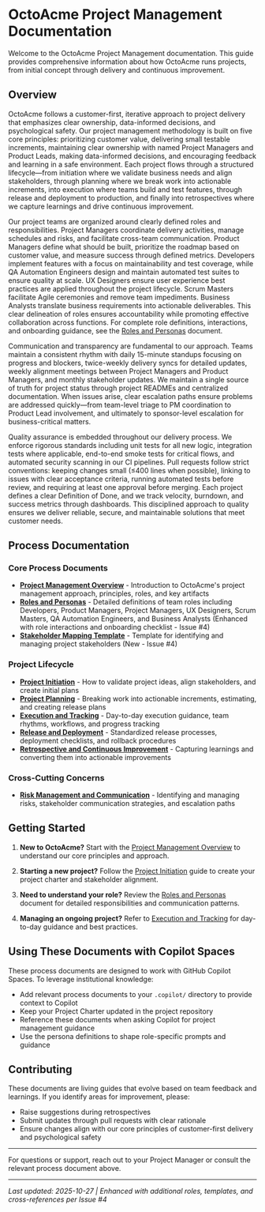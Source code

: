 # OctoAcme Project Management Documentation

Welcome to the OctoAcme Project Management documentation. This guide provides comprehensive information about how OctoAcme runs projects, from initial concept through delivery and continuous improvement.

## Overview

OctoAcme follows a customer-first, iterative approach to project delivery that emphasizes clear ownership, data-informed decisions, and psychological safety. Our project management methodology is built on five core principles: prioritizing customer value, delivering small testable increments, maintaining clear ownership with named Project Managers and Product Leads, making data-informed decisions, and encouraging feedback and learning in a safe environment. Each project flows through a structured lifecycle—from initiation where we validate business needs and align stakeholders, through planning where we break work into actionable increments, into execution where teams build and test features, through release and deployment to production, and finally into retrospectives where we capture learnings and drive continuous improvement.

Our project teams are organized around clearly defined roles and responsibilities. Project Managers coordinate delivery activities, manage schedules and risks, and facilitate cross-team communication. Product Managers define what should be built, prioritize the roadmap based on customer value, and measure success through defined metrics. Developers implement features with a focus on maintainability and test coverage, while QA Automation Engineers design and maintain automated test suites to ensure quality at scale. UX Designers ensure user experience best practices are applied throughout the project lifecycle. Scrum Masters facilitate Agile ceremonies and remove team impediments. Business Analysts translate business requirements into actionable deliverables. This clear delineation of roles ensures accountability while promoting effective collaboration across functions. For complete role definitions, interactions, and onboarding guidance, see the [Roles and Personas](octoacme-roles-and-personas.md) document.

Communication and transparency are fundamental to our approach. Teams maintain a consistent rhythm with daily 15-minute standups focusing on progress and blockers, twice-weekly delivery syncs for detailed updates, weekly alignment meetings between Project Managers and Product Managers, and monthly stakeholder updates. We maintain a single source of truth for project status through project READMEs and centralized documentation. When issues arise, clear escalation paths ensure problems are addressed quickly—from team-level triage to PM coordination to Product Lead involvement, and ultimately to sponsor-level escalation for business-critical matters.

Quality assurance is embedded throughout our delivery process. We enforce rigorous standards including unit tests for all new logic, integration tests where applicable, end-to-end smoke tests for critical flows, and automated security scanning in our CI pipelines. Pull requests follow strict conventions: keeping changes small (≤400 lines when possible), linking to issues with clear acceptance criteria, running automated tests before review, and requiring at least one approval before merging. Each project defines a clear Definition of Done, and we track velocity, burndown, and success metrics through dashboards. This disciplined approach to quality ensures we deliver reliable, secure, and maintainable solutions that meet customer needs.

## Process Documentation

### Core Process Documents

- **[Project Management Overview](octoacme-project-management-overview.md)** - Introduction to OctoAcme's project management approach, principles, roles, and key artifacts
- **[Roles and Personas](octoacme-roles-and-personas.md)** - Detailed definitions of team roles including Developers, Product Managers, Project Managers, UX Designers, Scrum Masters, QA Automation Engineers, and Business Analysts (Enhanced with role interactions and onboarding checklist - Issue #4)
- **[Stakeholder Mapping Template](stakeholder-mapping-template.md)** - Template for identifying and managing project stakeholders (New - Issue #4)

### Project Lifecycle

- **[Project Initiation](octoacme-project-initiation.md)** - How to validate project ideas, align stakeholders, and create initial plans
- **[Project Planning](octoacme-project-planning.md)** - Breaking work into actionable increments, estimating, and creating release plans
- **[Execution and Tracking](octoacme-execution-and-tracking.md)** - Day-to-day execution guidance, team rhythms, workflows, and progress tracking
- **[Release and Deployment](octoacme-release-and-deployment.md)** - Standardized release processes, deployment checklists, and rollback procedures
- **[Retrospective and Continuous Improvement](octoacme-retrospective-and-continuous-improvement.md)** - Capturing learnings and converting them into actionable improvements

### Cross-Cutting Concerns

- **[Risk Management and Communication](octoacme-risks-and-communication.md)** - Identifying and managing risks, stakeholder communication strategies, and escalation paths

## Getting Started

1. **New to OctoAcme?** Start with the [Project Management Overview](octoacme-project-management-overview.md) to understand our core principles and approach.

2. **Starting a new project?** Follow the [Project Initiation](octoacme-project-initiation.md) guide to create your project charter and stakeholder alignment.

3. **Need to understand your role?** Review the [Roles and Personas](octoacme-roles-and-personas.md) document for detailed responsibilities and communication patterns.

4. **Managing an ongoing project?** Refer to [Execution and Tracking](octoacme-execution-and-tracking.md) for day-to-day guidance and best practices.

## Using These Documents with Copilot Spaces

These process documents are designed to work with GitHub Copilot Spaces. To leverage institutional knowledge:

- Add relevant process documents to your `.copilot/` directory to provide context to Copilot
- Keep your Project Charter updated in the project repository
- Reference these documents when asking Copilot for project management guidance
- Use the persona definitions to shape role-specific prompts and guidance

## Contributing

These documents are living guides that evolve based on team feedback and learnings. If you identify areas for improvement, please:

- Raise suggestions during retrospectives
- Submit updates through pull requests with clear rationale
- Ensure changes align with our core principles of customer-first delivery and psychological safety

---

For questions or support, reach out to your Project Manager or consult the relevant process document above.

---

_Last updated: 2025-10-27 | Enhanced with additional roles, templates, and cross-references per Issue #4_
